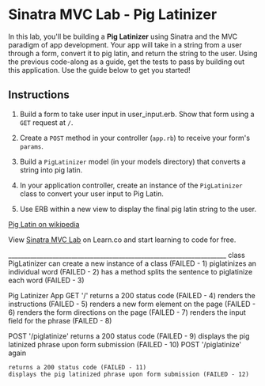 # Sinatra MVC Lab - Pig Latinizer

In this lab, you'll be building a **Pig Latinizer** using Sinatra and the MVC paradigm of app development. Your app will take in a string from a user through a form, convert it to pig latin, and return the string to the user. Using the previous code-along as a guide, get the tests to pass by building out this application. Use the guide below to get you started!

## Instructions

1. Build a form to take user input in user_input.erb. Show that form using a `GET` request at `/`.

2. Create a `POST` method in your controller (`app.rb`) to receive your form's `params`.

3. Build a `PigLatinizer` model (in your models directory) that converts a string into pig latin.

4. In your application controller, create an instance of the `PigLatinizer` class to convert your user input to Pig Latin.

5. Use ERB within a new view to display the final pig latin string to the user.



<a href='https://en.wikipedia.org/wiki/Pig_Latin'>Pig Latin on wikipedia</a>

<p class='util--hide'>View <a href='https://learn.co/lessons/sinatra-mvc-lab'>Sinatra MVC Lab</a> on Learn.co and start learning to code for free.</p>
_____________________________________________________________________
class PigLatinizer
  can create a new instance of a class (FAILED - 1)
  piglatinizes an individual word (FAILED - 2)
  has a method splits the sentence to piglatinize each word (FAILED - 3)

Pig Latinizer App
  GET '/'
    returns a 200 status code (FAILED - 4)
    renders the instructions (FAILED - 5)
    renders a new form element on the page (FAILED - 6)
    renders the form directions on the page (FAILED - 7)
    renders the input field for the phrase (FAILED - 8)

  POST '/piglatinize'
    returns a 200 status code (FAILED - 9)
    displays the pig latinized phrase upon form submission (FAILED - 10)
  POST '/piglatinize' again

    returns a 200 status code (FAILED - 11)
    displays the pig latinized phrase upon form submission (FAILED - 12)

